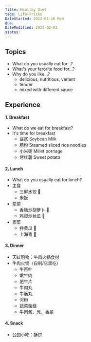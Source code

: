 ```yaml
---
Title: Healthy Diet
tags: Life-Tricks
DateStarted: 2023-01-16 Mon
due:
DateModified: 2023-02-03
status:
---
```


## Topics

- What do you usually eat for...?
- What's your farorite food for...?
- Why do you like...?
  - delicious, nutritious, variant
  - tender
  - mixed with different sauce

## Experience

#### 1. Breakfast

- What do we eat for breakfast?
- It's time for breakfast
  - 豆浆 Soybean Milk
  - 肠粉 Steamed sliced rice noodles
  - 小米粥 Millet porriage
  - 烤红薯 Sweet potato

#### 2. Lunch

- What do you usually eat for lunch?
- 主食
  - 三鲜水饺 🥟
  - 米饭
- 荤菜
  - 香肠炒胡萝卜 🥕
  - 鸡蛋炒丝瓜 🥚
- 素菜
  - 拌黄瓜 🥒
  - 上海青 🥬

#### 3. Dinner

- 天虹购物：牛肉火锅食材
- 牛肉火锅（自制/店里吃）
  - 牛百叶
  - 嫩牛肉
  - 肥牛片
  - 牛肉丸
  - 牛筋丸
  - 河粉
  - 蔬菜菌菇
  - 牛肉酱、葱、香菜

#### 4. Snack

- 公园小吃：酥饼
